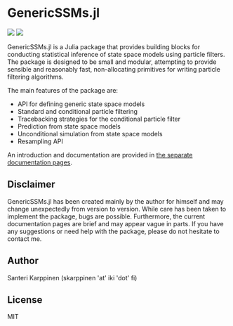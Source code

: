 # GenericSSMs.jl

[![](https://img.shields.io/badge/docs-stable-blue.svg)](https://skarppinen.github.io/GenericSSMs.jl/stable)
[![](https://img.shields.io/badge/docs-dev-blue.svg)](https://skarppinen.github.io/GenericSSMs.jl/dev)

GenericSSMs.jl is a Julia package that provides building blocks for conducting statistical inference of state space models using particle filters. The package is designed to be small and modular, attempting to provide sensible and reasonably fast, non-allocating primitives for writing particle filtering algorithms.

The main features of the package are:
- API for defining generic state space models
- Standard and conditional particle filtering
- Tracebacking strategies for the conditional particle filter
- Prediction from state space models
- Unconditional simulation from state space models
- Resampling API

An introduction and documentation are provided in [the separate documentation pages](https://skarppinen.github.io/GenericSSMs.jl/stable). 

## Disclaimer

GenericSSMs.jl has been created mainly by the author for himself and may change unexpectedly from version to version. 
While care has been taken to implement the package, bugs are possible. Furthermore, the current documentation pages are brief and may appear vague in parts. If you have any suggestions or need help with the package, please do not hesitate to contact me.

## Author

Santeri Karppinen (skarppinen 'at' iki 'dot' fi) 

## License

MIT
